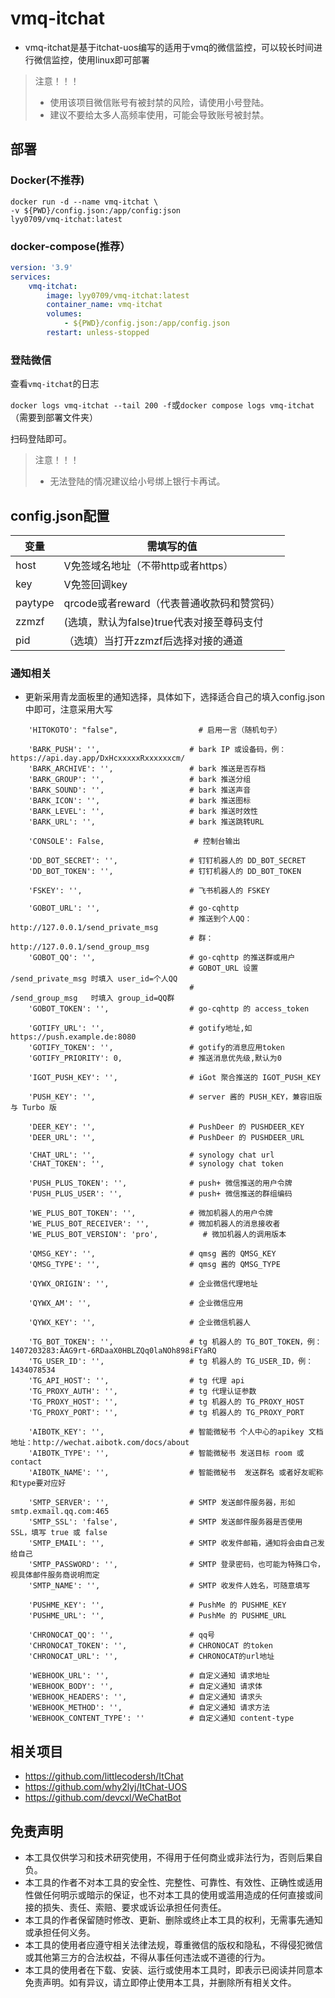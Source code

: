 # **vmq-itchat**

- vmq-itchat是基于itchat-uos编写的适用于vmq的微信监控，可以较长时间进行微信监控，使用linux即可部署

> 注意！！！
> - 使用该项目微信账号有被封禁的风险，请使用小号登陆。
> - 建议不要给太多人高频率使用，可能会导致账号被封禁。

## 部署

### Docker(不推荐)

```shell
docker run -d --name vmq-itchat \
-v ${PWD}/config.json:/app/config:json 
lyy0709/vmq-itchat:latest
```

### docker-compose(推荐）

```yaml
version: '3.9'
services:
    vmq-itchat:
        image: lyy0709/vmq-itchat:latest
        container_name: vmq-itchat
        volumes:
            - ${PWD}/config.json:/app/config.json
        restart: unless-stopped
```

### 登陆微信

查看`vmq-itchat`的日志

`docker logs vmq-itchat --tail 200 -f`或`docker compose logs vmq-itchat`（需要到部署文件夹）

扫码登陆即可。

> 注意！！！
> - 无法登陆的情况建议给小号绑上银行卡再试。

## config.json配置


| 变量 | 需填写的值 |
| ------- | ------- |
| host    |V免签域名地址（不带http或者https）|
| key|V免签回调key |
|paytype|qrcode或者reward（代表普通收款码和赞赏码）|
|zzmzf|(选填，默认为false)true代表对接至尊码支付  |
|pid|（选填）当打开zzmzf后选择对接的通道  |

### 通知相关

- 更新采用青龙面板里的通知选择，具体如下，选择适合自己的填入config.json中即可，注意采用大写
```
    'HITOKOTO': "false",                  # 启用一言（随机句子）

    'BARK_PUSH': '',                    # bark IP 或设备码，例：https://api.day.app/DxHcxxxxxRxxxxxxcm/
    'BARK_ARCHIVE': '',                 # bark 推送是否存档
    'BARK_GROUP': '',                   # bark 推送分组
    'BARK_SOUND': '',                   # bark 推送声音
    'BARK_ICON': '',                    # bark 推送图标
    'BARK_LEVEL': '',                   # bark 推送时效性
    'BARK_URL': '',                     # bark 推送跳转URL

    'CONSOLE': False,                    # 控制台输出

    'DD_BOT_SECRET': '',                # 钉钉机器人的 DD_BOT_SECRET
    'DD_BOT_TOKEN': '',                 # 钉钉机器人的 DD_BOT_TOKEN

    'FSKEY': '',                        # 飞书机器人的 FSKEY

    'GOBOT_URL': '',                    # go-cqhttp
                                        # 推送到个人QQ：http://127.0.0.1/send_private_msg
                                        # 群：http://127.0.0.1/send_group_msg
    'GOBOT_QQ': '',                     # go-cqhttp 的推送群或用户
                                        # GOBOT_URL 设置 /send_private_msg 时填入 user_id=个人QQ
                                        #               /send_group_msg   时填入 group_id=QQ群
    'GOBOT_TOKEN': '',                  # go-cqhttp 的 access_token

    'GOTIFY_URL': '',                   # gotify地址,如https://push.example.de:8080
    'GOTIFY_TOKEN': '',                 # gotify的消息应用token
    'GOTIFY_PRIORITY': 0,               # 推送消息优先级,默认为0

    'IGOT_PUSH_KEY': '',                # iGot 聚合推送的 IGOT_PUSH_KEY

    'PUSH_KEY': '',                     # server 酱的 PUSH_KEY，兼容旧版与 Turbo 版

    'DEER_KEY': '',                     # PushDeer 的 PUSHDEER_KEY
    'DEER_URL': '',                     # PushDeer 的 PUSHDEER_URL

    'CHAT_URL': '',                     # synology chat url
    'CHAT_TOKEN': '',                   # synology chat token

    'PUSH_PLUS_TOKEN': '',              # push+ 微信推送的用户令牌
    'PUSH_PLUS_USER': '',               # push+ 微信推送的群组编码

    'WE_PLUS_BOT_TOKEN': '',            # 微加机器人的用户令牌
    'WE_PLUS_BOT_RECEIVER': '',         # 微加机器人的消息接收者
    'WE_PLUS_BOT_VERSION': 'pro',          # 微加机器人的调用版本

    'QMSG_KEY': '',                     # qmsg 酱的 QMSG_KEY
    'QMSG_TYPE': '',                    # qmsg 酱的 QMSG_TYPE

    'QYWX_ORIGIN': '',                  # 企业微信代理地址

    'QYWX_AM': '',                      # 企业微信应用

    'QYWX_KEY': '',                     # 企业微信机器人

    'TG_BOT_TOKEN': '',                 # tg 机器人的 TG_BOT_TOKEN，例：1407203283:AAG9rt-6RDaaX0HBLZQq0laNOh898iFYaRQ
    'TG_USER_ID': '',                   # tg 机器人的 TG_USER_ID，例：1434078534
    'TG_API_HOST': '',                  # tg 代理 api
    'TG_PROXY_AUTH': '',                # tg 代理认证参数
    'TG_PROXY_HOST': '',                # tg 机器人的 TG_PROXY_HOST
    'TG_PROXY_PORT': '',                # tg 机器人的 TG_PROXY_PORT

    'AIBOTK_KEY': '',                   # 智能微秘书 个人中心的apikey 文档地址：http://wechat.aibotk.com/docs/about
    'AIBOTK_TYPE': '',                  # 智能微秘书 发送目标 room 或 contact
    'AIBOTK_NAME': '',                  # 智能微秘书  发送群名 或者好友昵称和type要对应好

    'SMTP_SERVER': '',                  # SMTP 发送邮件服务器，形如 smtp.exmail.qq.com:465
    'SMTP_SSL': 'false',                # SMTP 发送邮件服务器是否使用 SSL，填写 true 或 false
    'SMTP_EMAIL': '',                   # SMTP 收发件邮箱，通知将会由自己发给自己
    'SMTP_PASSWORD': '',                # SMTP 登录密码，也可能为特殊口令，视具体邮件服务商说明而定
    'SMTP_NAME': '',                    # SMTP 收发件人姓名，可随意填写

    'PUSHME_KEY': '',                   # PushMe 的 PUSHME_KEY
    'PUSHME_URL': '',                   # PushMe 的 PUSHME_URL

    'CHRONOCAT_QQ': '',                 # qq号
    'CHRONOCAT_TOKEN': '',              # CHRONOCAT 的token
    'CHRONOCAT_URL': '',                # CHRONOCAT的url地址

    'WEBHOOK_URL': '',                  # 自定义通知 请求地址
    'WEBHOOK_BODY': '',                 # 自定义通知 请求体
    'WEBHOOK_HEADERS': '',              # 自定义通知 请求头
    'WEBHOOK_METHOD': '',               # 自定义通知 请求方法
    'WEBHOOK_CONTENT_TYPE': ''          # 自定义通知 content-type
```

## 相关项目

- https://github.com/littlecodersh/ItChat
- https://github.com/why2lyj/ItChat-UOS
- https://github.com/devcxl/WeChatBot

## 免责声明

- 本工具仅供学习和技术研究使用，不得用于任何商业或非法行为，否则后果自负。
- 本工具的作者不对本工具的安全性、完整性、可靠性、有效性、正确性或适用性做任何明示或暗示的保证，也不对本工具的使用或滥用造成的任何直接或间接的损失、责任、索赔、要求或诉讼承担任何责任。
- 本工具的作者保留随时修改、更新、删除或终止本工具的权利，无需事先通知或承担任何义务。
- 本工具的使用者应遵守相关法律法规，尊重微信的版权和隐私，不得侵犯微信或其他第三方的合法权益，不得从事任何违法或不道德的行为。
- 本工具的使用者在下载、安装、运行或使用本工具时，即表示已阅读并同意本免责声明。如有异议，请立即停止使用本工具，并删除所有相关文件。
